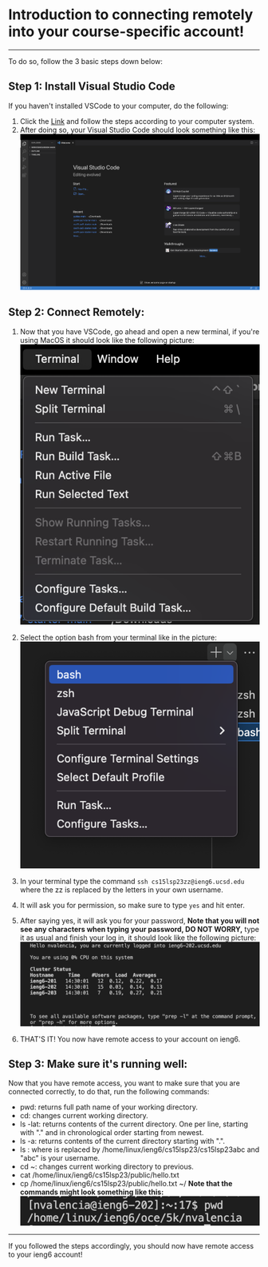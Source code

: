 # Introduction to connecting remotely into your course-specific account!
---
To do so, follow the 3 basic steps down below:

## Step 1: Install Visual Studio Code

If you haven't installed VSCode to your computer, do the following:

1. Click the [Link](https://code.visualstudio.com/download) and follow the steps according to your computer system.
2. After doing so, your Visual Studio Code should look something like this:
![Image](Screenshot%202023-04-06%20at%202.13.01%20PM.png)

## Step 2: Connect Remotely:

1. Now that you have VSCode, go ahead and open a new terminal, if you're using MacOS it should look like the following picture:
![Image](Screenshot%202023-04-06%20at%202.16.36%20PM.png)

2. Select the option bash from your terminal like in the picture:
![Image](Screenshot%202023-04-06%20at%202.19.17%20PM.png)

3. In your terminal type the command `ssh cs15lsp23zz@ieng6.ucsd.edu` where the zz is replaced by the letters in your own username.
4. It will ask you for permission, so make sure to type `yes` and hit enter.
5. After saying yes, it will ask you for your password, **Note that you will not see any characters when typing your password, DO NOT WORRY,** type it as usual and finish your log in, it should look like the following picture:
![Image](Screenshot%202023-04-06%20at%202.35.59%20PM.png)
6. THAT'S IT! You now have remote access to your account on ieng6.

## Step 3: Make sure it's running well:

Now that you have remote access, you want to make sure that you are connected correctly, to do that, run the following commands:
* pwd: returns full path name of your working directory.
* cd: changes current working directory.
* ls -lat: returns contents of the current directory. One per line, starting with "." and in chronological order starting from newest.
* ls -a: returns contents of the current directory starting with ".".
* ls <directory>: where <directory> is replaced by /home/linux/ieng6/cs15lsp23/cs15lsp23abc and "abc" is your username.
* cd ~: changes current working directory to previous.
* cat /home/linux/ieng6/cs15lsp23/public/hello.txt
* cp /home/linux/ieng6/cs15lsp23/public/hello.txt ~/
**Note that the commands might look something like this:**
![Image](Screenshot%202023-04-06%20at%202.47.25%20PM.png)


---
If you followed the steps accordingly, you should now have remote access to your ieng6 account!

